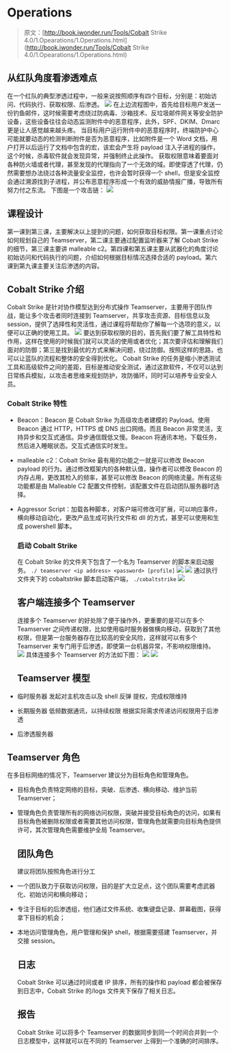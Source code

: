 # Operations

> 原文：[http://book.iwonder.run/Tools/Cobalt Strike 4.0/1.Opearations/1.Operations.html](http://book.iwonder.run/Tools/Cobalt Strike 4.0/1.Opearations/1.Operations.html)

## 从红队角度看渗透难点

在一个红队的典型渗透过程中，一般来说按照顺序有四个目标，分别是：初始访问、代码执行、获取权限、后渗透。
![](img/9040fe04f79e1d003605a49eaf132206.png)
在上边流程图中，首先给目标用户发送一份钓鱼邮件，这时候需要考虑绕过防病毒、沙箱技术、反垃圾邮件网关等安全防护设备，这些设备往往会动态监测附件中的恶意程序，此外，SPF、DKIM、Dmarc 更是让人感觉越来越头疼。
当目标用户运行附件中的恶意程序时，终端防护中心可能就要动态的检测判断附件是否为恶意程序，比如附件是一个 Word 文档，用户打开以后运行了文档中包含的宏，该宏会产生将 payload 注入子进程的操作，这个时候，杀毒软件就会发现异常，并强制终止此操作。
获取权限意味着要面对各种防火墙或者代理，甚至发现的代理指向了一个无效的域。即使穿透了代理，仍然需要想办法绕过各种流量安全监控，也许会暂时获得一个 shell，但是安全监控会通过溯源找到子进程，并公布恶意程序形成一个有效的威胁情报广播，导致所有努力付之东流。 下图是一个攻击链：
![](img/e3e3f571fd106066be69ed4c203cfb89.png)

## 课程设计

第一课到第三课，主要解决以上提到的问题，如何获取目标权限。第一课重点讨论如何规划自己的 Teamserver，第二课主要通过配置监听器来了解 Cobalt Strike 的细节，第三课主要讲 malleable c2。第四课和第五课主要从武器化的角度讨论初始访问和代码执行的问题，介绍如何根据目标情况选择合适的 payload。第六课到第九课主要关注后渗透的内容。

## Cobalt Strike 介绍

Cobalt Strike 是针对协作模型达到分布式操作 Teamserver，主要用于团队作战，能让多个攻击者同时连接到 Teamserver，共享攻击资源、目标信息以及 session，提供了选择性和灵活性，通过课程将帮助你了解每一个选项的意义，以便可以正确的使用工具。
![](img/4368393a3049fa735b0ddb4b12962739.png) 要达到获取权限的目的，首先我们要了解工具特性和作用，这样在使用的时候我们就可以灵活的使用或者优化；其次要评估和理解我们面对的防御；第三是找到最优的方式来解决问题，绕过防御。按照这样的思路，也可以让蓝队的流程和整体的安全得到优化。
Cobalt Strike 的任务是缩小渗透测试工具和高级软件之间的差距，目标是推动安全测试，通过这款软件，不仅可以达到日常练兵模拟，以攻击者思维来规划防护，攻防循环，同时可以培养专业安全人员。

### Cobalt Strike 特性

*   Beacon：Beacon 是 Cobalt Strike 为高级攻击者建模的 Payload。使用 Beacon 通过 HTTP，HTTPS 或 DNS 出口网络。而且 Beacon 非常灵活，支持异步和交互式通信。异步通信既低又慢。Beacon 将通讯本地，下载任务，然后进入睡眠状态。交互式通信实时发生。
*   malleable c2：Cobalt Strike 最有用的功能之一就是可以修改 Beacon payload 的行为。通过修改框架内的各种默认值，操作者可以修改 Beacon 的内存占用，更改其检入的频率，甚至可以修改 Beacon 的网络流量。所有这些功能都是由 Malleable C2 配置文件控制，该配置文件在启动团队服务器时选择。
*   Aggressor Script：加载各种脚本，对客户端可修改可扩展，可以响应事件，横向移动自动化，更改产品生成可执行文件和 dll 的方式，甚至可以使用和生成 powershell 脚本。

    ### 启动 Cobalt Strike

    在 Cobalt Strike 的文件夹下包含了一个名为 Teamserver 的脚本来启动服务。
    `./ teamserver <ip address> <password> [profile]`
    ![](img/b92a6656f93ddd20e7ee4898efaab865.png) ![](img/d3ffc1c36b530117a59e4b3f2f9425fb.png)
    通过执行文件夹下的 cobaltstrike 脚本启动客户端，
    `./cobaltstrike`
    ![](img/5baf7fa72d8cbfb48b5d14004068895c.png)

    ## 客户端连接多个 Teamserver

    连接多个 Teamserver 的好处除了便于操作外，更重要的是可以在多个 Teamserver 之间传递权限，比如使用临时服务器做横向移动，获取到了其他权限，但是第一台服务器存在比较高的安全风险，这样就可以有多个 Teamserver 来专门用于后渗透，即使第一台机器异常，不影响权限维持。
    ![](img/f823bb6779977c13b3571334204753ee.png)
    具体连接多个 Teamserver 的方法如下图：
    ![](img/9d1e8059425a967b362c09edcd82491b.png)
    ![](img/9b49c24a0fa40a0b7ce885e708dd4d4d.png)

    ## Teamserver 模型

*   临时服务器
    发起对主机攻击以及 shell 反弹
    提权，完成权限维持
*   长期服务器
    低频数据通讯，以持续权限
    根据实际需求传递访问权限用于后渗透
*   后渗透服务器

## Teamserver 角色

在多目标网络的情况下，Teamserver 建议分为目标角色和管理角色。

*   目标角色负责特定网络的目标，突破、后渗透、横向移动、维护当前 Teamserver；
*   管理角色负责管理所有的网络访问权限，突破并接受目标角色的访问，如果有目标角色被删除权限或者需要其他访问权限，管理角色就需要向目标角色提供许可，其次管理角色需要维护全局 Teamserver。

    ## 团队角色

    建议将团队按照角色进行分工
*   一个团队致力于获取访问权限，目的是扩大立足点，这个团队需要考虑武器化、初始访问和横向移动；
*   专注于目标的后渗透组，他们通过文件系统、收集键盘记录、屏幕截图，获得拿下目标的机会；
*   本地访问管理角色，用户管理和保护 shell，根据需要搭建 Teamserver，并交接 session。

    ## 日志

    Cobalt Strike 可以通过时间或者 IP 排序，所有的操作和 payload 都会被保存到日志中，Cobalt Strike 的/logs 文件夹下保存了相关日志。

    ## 报告

    Cobalt Strike 可以将多个 Teamserver 的数据同步到同一个时间合并到一个日志模型中，这样就可以在不同的 Teamserver 上得到一个准确的时间排序。

